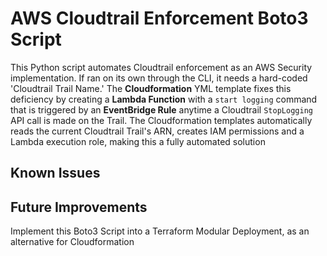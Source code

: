 # AWS Cloudtrail Enforcement Boto3 Script

This Python script automates Cloudtrail enforcement as an AWS Security implementation. If ran on its own through the CLI, it needs a hard-coded 'Cloudtrail Trail Name.'
The **Cloudformation** YML template fixes this deficiency by creating a **Lambda Function** with a ``start logging`` command that is triggered by an **EventBridge Rule** anytime a Cloudtrail ``StopLogging`` API call is made on the Trail. 
The Cloudformation templates automatically reads the current Cloudtrail Trail's ARN, creates IAM permissions and a Lambda execution role, making this a fully automated solution 

## Known Issues

## Future Improvements
Implement this Boto3 Script into a Terraform Modular Deployment, as an alternative for Cloudformation 